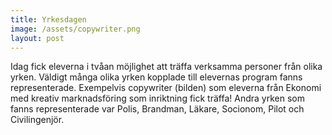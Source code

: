 ```yaml
---
title: Yrkesdagen
image: /assets/copywriter.png
layout: post
---
```

Idag fick eleverna i tvåan möjlighet att träffa verksamma personer från olika yrken. Väldigt många olika yrken kopplade till elevernas program fanns representerade.
Exempelvis copywriter (bilden) som eleverna från Ekonomi med kreativ marknadsföring som inriktning fick träffa!
Andra yrken som fanns representerade var Polis, Brandman, Läkare, Socionom, Pilot och Civilingenjör.
